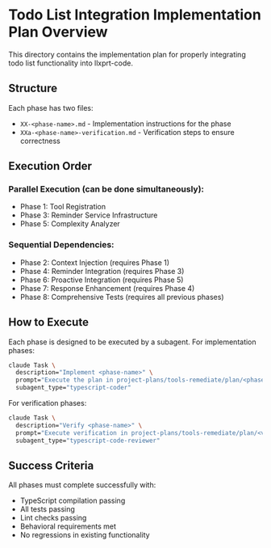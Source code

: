 # Todo List Integration Implementation Plan Overview

This directory contains the implementation plan for properly integrating todo list functionality into llxprt-code.

## Structure

Each phase has two files:
- `XX-<phase-name>.md` - Implementation instructions for the phase
- `XXa-<phase-name>-verification.md` - Verification steps to ensure correctness

## Execution Order

### Parallel Execution (can be done simultaneously):
- Phase 1: Tool Registration
- Phase 3: Reminder Service Infrastructure
- Phase 5: Complexity Analyzer

### Sequential Dependencies:
- Phase 2: Context Injection (requires Phase 1)
- Phase 4: Reminder Integration (requires Phase 3)
- Phase 6: Proactive Integration (requires Phase 5)
- Phase 7: Response Enhancement (requires Phase 4)
- Phase 8: Comprehensive Tests (requires all previous phases)

## How to Execute

Each phase is designed to be executed by a subagent. For implementation phases:

```bash
claude Task \
  description="Implement <phase-name>" \
  prompt="Execute the plan in project-plans/tools-remediate/plan/<phase-file>.md. Follow all requirements exactly. Run tests and linting after implementation." \
  subagent_type="typescript-coder"
```

For verification phases:

```bash
claude Task \
  description="Verify <phase-name>" \
  prompt="Execute verification in project-plans/tools-remediate/plan/<verification-file>.md. Run all checks and report results." \
  subagent_type="typescript-code-reviewer"
```

## Success Criteria

All phases must complete successfully with:
- TypeScript compilation passing
- All tests passing
- Lint checks passing
- Behavioral requirements met
- No regressions in existing functionality